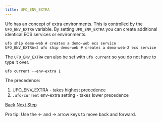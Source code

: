 ```yaml
---
title: UFO_ENV_EXTRA
---
```


Ufo has an concept of extra environments. This is controlled by the `UFO_ENV_EXTRA` variable.  By setting `UFO_ENV_EXTRA` you can create additional identical ECS services or environments.

    ufo ship demo-web # creates a demo-web ecs service
    UFO_ENV_EXTRA=2 ufo ship demo-web # creates a demo-web-2 ecs service

The `UFO_ENV_EXTRA` can also be set with `ufo current` so you do not have to type it over.

    ufo current --env-extra 1

The precedence:

1. UFO_ENV_EXTRA - takes highest precedence
2. `.ufo/current` env-extra setting - takes lower precedence

<a id="prev" class="btn btn-basic" href="{% link _docs/params.md %}">Back</a>
<a id="next" class="btn btn-primary" href="{% link _docs/variables.md %}">Next Step</a>
<p class="keyboard-tip">Pro tip: Use the <- and -> arrow keys to move back and forward.</p>
